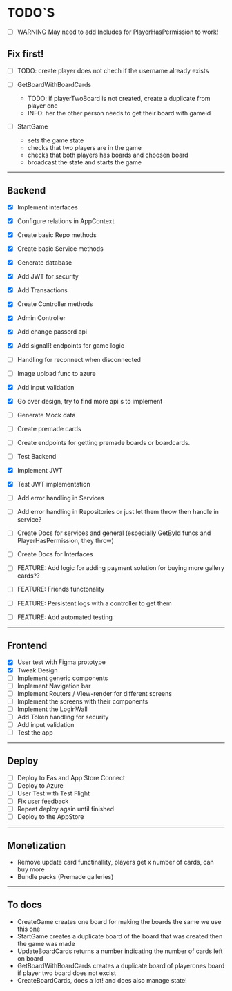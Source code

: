 # TODO`S

- [ ] WARNING May need to add Includes for PlayerHasPermission to work!

## Fix first!

- [ ] TODO: create player does not chech if the username already exists

- [ ] GetBoardWithBoardCards

  - TODO: if playerTwoBoard is not created, create a duplicate from player one
  - INFO: her the other person needs to get their board with gameid

- [ ] StartGame
  - sets the game state
  - checks that two players are in the game
  - checks that both players has boards and choosen board
  - broadcast the state and starts the game

<hr />

## Backend

- [x] Implement interfaces
- [x] Configure relations in AppContext
- [x] Create basic Repo methods
- [x] Create basic Service methods
- [x] Generate database
- [x] Add JWT for security
- [x] Add Transactions
- [x] Create Controller methods
- [x] Admin Controller
- [x] Add change passord api
- [x] Add signalR endpoints for game logic
- [ ] Handling for reconnect when disconnected
- [ ] Image upload func to azure
- [x] Add input validation
- [x] Go over design, try to find more api´s to implement
- [ ] Generate Mock data
- [ ] Create premade cards
- [ ] Create endpoints for getting premade boards or boardcards.
- [ ] Test Backend
- [x] Implement JWT
- [x] Test JWT implementation
- [ ] Add error handling in Services
- [ ] Add error handling in Repositories or just let them throw then handle in service?
- [ ] Create Docs for services and general (especially GetById funcs and PlayerHasPermission, they throw)
- [ ] Create Docs for Interfaces

- [ ] FEATURE: Add logic for adding payment solution for buying more gallery cards??
- [ ] FEATURE: Friends functonality
- [ ] FEATURE: Persistent logs with a controller to get them
- [ ] FEATURE: Add automated testing

<hr />

## Frontend

- [x] User test with Figma prototype
- [x] Tweak Design
- [ ] Implement generic components
- [ ] Implement Navigation bar
- [ ] Implement Routers / View-render for different screens
- [ ] Implement the screens with their components
- [ ] Implement the LoginWall
- [ ] Add Token handling for security
- [ ] Add input validation
- [ ] Test the app

<hr />

## Deploy

- [ ] Deploy to Eas and App Store Connect
- [ ] Deploy to Azure
- [ ] User Test with Test Flight
- [ ] Fix user feedback
- [ ] Repeat deploy again until finished
- [ ] Deploy to the AppStore

<hr />

## Monetization

- Remove update card functinallity, players get x number of cards, can buy more
- Bundle packs (Premade galleries)

<hr />

## To docs

- CreateGame creates one board for making the boards the same we use this one
- StartGame creates a duplicate board of the board that was created then the game was made
- UpdateBoardCards returns a number indicating the number of cards left on board
- GetBoardWithBoardCards creates a duplicate board of playerones board if player two board does not excist
- CreateBoardCards, does a lot! and does also manage state!
